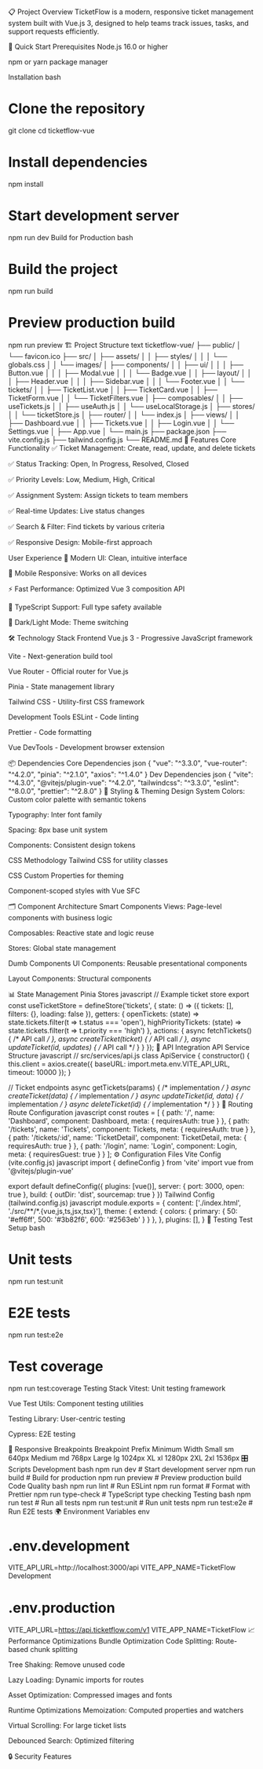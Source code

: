 📋 Project Overview
TicketFlow is a modern, responsive ticket management system built with Vue.js 3, designed to help teams track issues, tasks, and support requests efficiently.

🚀 Quick Start
Prerequisites
Node.js 16.0 or higher

npm or yarn package manager

Installation
bash
# Clone the repository
git clone <repository-url>
cd ticketflow-vue

# Install dependencies
npm install

# Start development server
npm run dev
Build for Production
bash
# Build the project
npm run build

# Preview production build
npm run preview
🏗️ Project Structure
text
ticketflow-vue/
├── public/
│   └── favicon.ico
├── src/
│   ├── assets/
│   │   ├── styles/
│   │   │   └── globals.css
│   │   └── images/
│   ├── components/
│   │   ├── ui/
│   │   │   ├── Button.vue
│   │   │   ├── Modal.vue
│   │   │   └── Badge.vue
│   │   ├── layout/
│   │   │   ├── Header.vue
│   │   │   ├── Sidebar.vue
│   │   │   └── Footer.vue
│   │   └── tickets/
│   │       ├── TicketList.vue
│   │       ├── TicketCard.vue
│   │       ├── TicketForm.vue
│   │       └── TicketFilters.vue
│   ├── composables/
│   │   ├── useTickets.js
│   │   ├── useAuth.js
│   │   └── useLocalStorage.js
│   ├── stores/
│   │   └── ticketStore.js
│   ├── router/
│   │   └── index.js
│   ├── views/
│   │   ├── Dashboard.vue
│   │   ├── Tickets.vue
│   │   ├── Login.vue
│   │   └── Settings.vue
│   ├── App.vue
│   └── main.js
├── package.json
├── vite.config.js
├── tailwind.config.js
└── README.md
🎯 Features
Core Functionality
✅ Ticket Management: Create, read, update, and delete tickets

✅ Status Tracking: Open, In Progress, Resolved, Closed

✅ Priority Levels: Low, Medium, High, Critical

✅ Assignment System: Assign tickets to team members

✅ Real-time Updates: Live status changes

✅ Search & Filter: Find tickets by various criteria

✅ Responsive Design: Mobile-first approach

User Experience
🎨 Modern UI: Clean, intuitive interface

📱 Mobile Responsive: Works on all devices

⚡ Fast Performance: Optimized Vue 3 composition API

🎯 TypeScript Support: Full type safety available

🌙 Dark/Light Mode: Theme switching

🛠️ Technology Stack
Frontend
Vue.js 3 - Progressive JavaScript framework

Vite - Next-generation build tool

Vue Router - Official router for Vue.js

Pinia - State management library

Tailwind CSS - Utility-first CSS framework

Development Tools
ESLint - Code linting

Prettier - Code formatting

Vue DevTools - Development browser extension

📦 Dependencies
Core Dependencies
json
{
  "vue": "^3.3.0",
  "vue-router": "^4.2.0",
  "pinia": "^2.1.0",
  "axios": "^1.4.0"
}
Dev Dependencies
json
{
  "vite": "^4.3.0",
  "@vitejs/plugin-vue": "^4.2.0",
  "tailwindcss": "^3.3.0",
  "eslint": "^8.0.0",
  "prettier": "^2.8.0"
}
🎨 Styling & Theming
Design System
Colors: Custom color palette with semantic tokens

Typography: Inter font family

Spacing: 8px base unit system

Components: Consistent design tokens

CSS Methodology
Tailwind CSS for utility classes

CSS Custom Properties for theming

Component-scoped styles with Vue SFC

🗂️ Component Architecture
Smart Components
Views: Page-level components with business logic

Composables: Reactive state and logic reuse

Stores: Global state management

Dumb Components
UI Components: Reusable presentational components

Layout Components: Structural components

📊 State Management
Pinia Stores
javascript
// Example ticket store
export const useTicketStore = defineStore('tickets', {
  state: () => ({
    tickets: [],
    filters: {},
    loading: false
  }),
  getters: {
    openTickets: (state) => state.tickets.filter(t => t.status === 'open'),
    highPriorityTickets: (state) => state.tickets.filter(t => t.priority === 'high')
  },
  actions: {
    async fetchTickets() { /* API call */ },
    async createTicket(ticket) { /* API call */ },
    async updateTicket(id, updates) { /* API call */ }
  }
});
🔌 API Integration
API Service Structure
javascript
// src/services/api.js
class ApiService {
  constructor() {
    this.client = axios.create({
      baseURL: import.meta.env.VITE_API_URL,
      timeout: 10000
    });
  }
  
  // Ticket endpoints
  async getTickets(params) { /* implementation */ }
  async createTicket(data) { /* implementation */ }
  async updateTicket(id, data) { /* implementation */ }
  async deleteTicket(id) { /* implementation */ }
}
🚦 Routing
Route Configuration
javascript
const routes = [
  {
    path: '/',
    name: 'Dashboard',
    component: Dashboard,
    meta: { requiresAuth: true }
  },
  {
    path: '/tickets',
    name: 'Tickets',
    component: Tickets,
    meta: { requiresAuth: true }
  },
  {
    path: '/tickets/:id',
    name: 'TicketDetail',
    component: TicketDetail,
    meta: { requiresAuth: true }
  },
  {
    path: '/login',
    name: 'Login',
    component: Login,
    meta: { requiresGuest: true }
  }
];
⚙️ Configuration Files
Vite Config (vite.config.js)
javascript
import { defineConfig } from 'vite'
import vue from '@vitejs/plugin-vue'

export default defineConfig({
  plugins: [vue()],
  server: {
    port: 3000,
    open: true
  },
  build: {
    outDir: 'dist',
    sourcemap: true
  }
})
Tailwind Config (tailwind.config.js)
javascript
module.exports = {
  content: ['./index.html', './src/**/*.{vue,js,ts,jsx,tsx}'],
  theme: {
    extend: {
      colors: {
        primary: {
          50: '#eff6ff',
          500: '#3b82f6',
          600: '#2563eb'
        }
      }
    },
  },
  plugins: [],
}
🧪 Testing
Test Setup
bash
# Unit tests
npm run test:unit

# E2E tests
npm run test:e2e

# Test coverage
npm run test:coverage
Testing Stack
Vitest: Unit testing framework

Vue Test Utils: Component testing utilities

Testing Library: User-centric testing

Cypress: E2E testing

📱 Responsive Breakpoints
Breakpoint	Prefix	Minimum Width
Small	sm	640px
Medium	md	768px
Large	lg	1024px
XL	xl	1280px
2XL	2xl	1536px
🎛️ Scripts
Development
bash
npm run dev          # Start development server
npm run build        # Build for production
npm run preview      # Preview production build
Code Quality
bash
npm run lint         # Run ESLint
npm run format       # Format with Prettier
npm run type-check   # TypeScript type checking
Testing
bash
npm run test         # Run all tests
npm run test:unit    # Run unit tests
npm run test:e2e     # Run E2E tests
🌍 Environment Variables
env
# .env.development
VITE_API_URL=http://localhost:3000/api
VITE_APP_NAME=TicketFlow Development

# .env.production
VITE_API_URL=https://api.ticketflow.com/v1
VITE_APP_NAME=TicketFlow
📈 Performance Optimizations
Bundle Optimization
Code Splitting: Route-based chunk splitting

Tree Shaking: Remove unused code

Lazy Loading: Dynamic imports for routes

Asset Optimization: Compressed images and fonts

Runtime Optimizations
Memoization: Computed properties and watchers

Virtual Scrolling: For large ticket lists

Debounced Search: Optimized filtering

🔒 Security Features